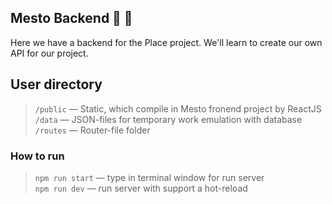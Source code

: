 ##  Mesto Backend 🍄 🚧

Here we have a backend for the Place project.
We'll learn to сreate our own API for our project.



## User directory

>`/public` — Static, which compile in Mesto fronend project by ReactJS  
`/data` — JSON-files for temporary work emulation with database  
`/routes` — Router-file folder  
  

### How to run

> `npm run start` — type in terminal window for run server   
`npm run dev` — run server with support a hot-reload
